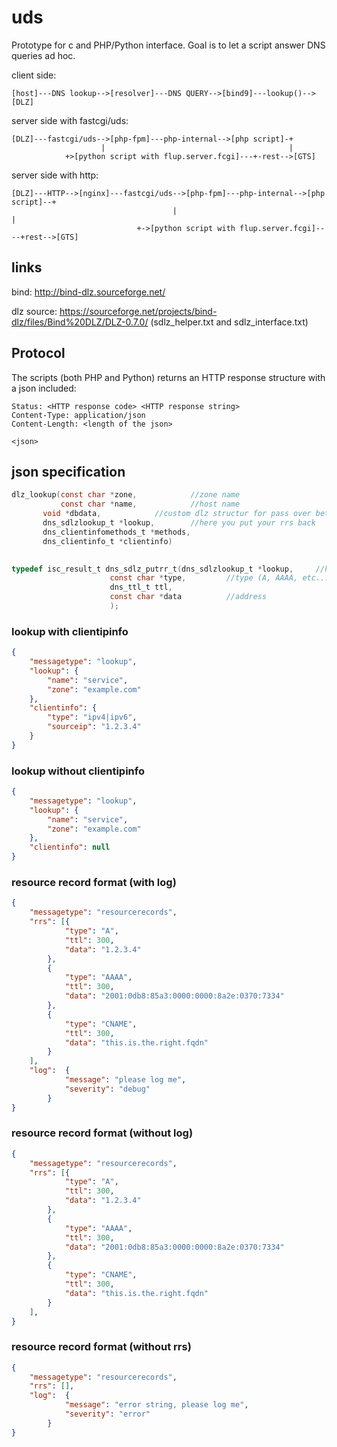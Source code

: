 # uds

Prototype for c and PHP/Python interface. Goal is to let a script answer DNS queries ad hoc. 


client side:
```
[host]---DNS lookup-->[resolver]---DNS QUERY-->[bind9]---lookup()-->[DLZ]
```

server side with fastcgi/uds:
```
[DLZ]---fastcgi/uds-->[php-fpm]---php-internal-->[php script]-+
                    |                                         |
		    +>[python script with flup.server.fcgi]---+-rest-->[GTS]
```

server side with http:
```
[DLZ]---HTTP-->[nginx]---fastcgi/uds-->[php-fpm]---php-internal-->[php script]--+
                                    |                                           |
		                    +->[python script with flup.server.fcgi]----+rest-->[GTS]
```


## links

bind: http://bind-dlz.sourceforge.net/

dlz source: https://sourceforge.net/projects/bind-dlz/files/Bind%20DLZ/DLZ-0.7.0/ (sdlz_helper.txt and sdlz_interface.txt)


## Protocol

The scripts (both PHP and Python) returns an HTTP response structure with a json included:

```
Status: <HTTP response code> <HTTP response string>
Content-Type: application/json
Content-Length: <length of the json>

<json>
```


## json specification

``` c
dlz_lookup(const char *zone,			//zone name
           const char *name,			//host name
	   void *dbdata,			//custom dlz structur for pass over between functions
	   dns_sdlzlookup_t *lookup,		//here you put your rrs back
	   dns_clientinfomethods_t *methods,
	   dns_clientinfo_t *clientinfo)
    

typedef isc_result_t dns_sdlz_putrr_t(dns_sdlzlookup_t *lookup,		//here to put
				      const char *type,			//type (A, AAAA, etc...)
				      dns_ttl_t ttl,
				      const char *data			//address
				      );
```




### lookup with clientipinfo
```json
{
	"messagetype": "lookup",
	"lookup": {
		"name": "service",
		"zone": "example.com"
	},
	"clientinfo": {
		"type": "ipv4|ipv6",
		"sourceip": "1.2.3.4"
	}
}
```

### lookup without clientipinfo
```json
{
	"messagetype": "lookup",
	"lookup": {
		"name": "service",
		"zone": "example.com"
	},
	"clientinfo": null
}
```

### resource record format (with log)

```json
{
	"messagetype": "resourcerecords",
	"rrs": [{
			"type": "A",
			"ttl": 300,
			"data": "1.2.3.4"
		},
		{
			"type": "AAAA",
			"ttl": 300,
			"data": "2001:0db8:85a3:0000:0000:8a2e:0370:7334"
		},
		{
			"type": "CNAME",
			"ttl": 300,
			"data": "this.is.the.right.fqdn"
		}
	],
	"log":	{
			"message": "please log me",
			"severity": "debug"
		}
}
```

### resource record format (without log)

```json
{
	"messagetype": "resourcerecords",
	"rrs": [{
			"type": "A",
			"ttl": 300,
			"data": "1.2.3.4"
		},
		{
			"type": "AAAA",
			"ttl": 300,
			"data": "2001:0db8:85a3:0000:0000:8a2e:0370:7334"
		},
		{
			"type": "CNAME",
			"ttl": 300,
			"data": "this.is.the.right.fqdn"
		}
	],
}
```

### resource record format (without rrs)

```json
{
	"messagetype": "resourcerecords",
	"rrs": [],
	"log":	{
			"message": "error string, please log me",
			"severity": "error"
		}
}
```

